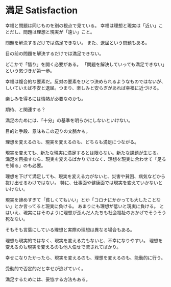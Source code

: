 # 満足 Satisfaction

幸福と問題は同じものを別の視点で見ている。
幸福は理想と現実は「近い」ことだし、問題は理想と現実が「遠い」こと。

問題を解決するだけでは満足できない。
また、退屈という問題もある。

目の前の問題を解決するだけでは満足できない。

どこかで「悟り」を開く必要がある。
「問題を解決していっても満足できない」という気づきが第一歩。

幸福は複合的な要素だ。反対の要素をひとつ決められるようなものではないが、しいていえば不安と退屈。つまり、楽しみと安らぎがあれば幸福に近づける。

楽しみを得るには情熱が必要なのかも。

期待、と関連する？

満足のためには、「十分」の基準を明らかにしないといけない。

目的と手段、意味もこの辺りの文脈かも。

理想を変えるのも、現実を変えるのも、どちらも満足につながる。

現実を変えても、新たな現実に満足するとは限らない。新たな課題が生じる。
満足を目指すなら、現実を変えるばかりではなく、理想を現実に合わせて「足るを知る」のも必要。

理想を下げて満足しても、現実を変える力がないと、災害や貧困、病気などから抜け出せるわけではない。
特に、仕事面や健康面では現実を変えていかないといけない。

現実を諦めすぎて「貧しくてもいい」とか「コロナにかかっても大したことない」とか言ってると現実に負ける。
あまりにも理想が低いと現実に負ける。
とはいえ、現実にはそのように理想が歪んだ人たちも社会福祉のおかげでそうそう死なない。

そもそも言葉にしている理想と実際の理想は異なる場合もある。

理想も現実的ではなく、現実を変える力もないと、不幸になりやすい。
理想を変えるのも現実を変えるのも他人任せで流されてばかり。

幸せになりたかったら、現実を変えるのも、理想を変えるのも、能動的に行う。

受動的で否定的だと幸せが逃げていく。

満足するためには、妥協する方法もある。
